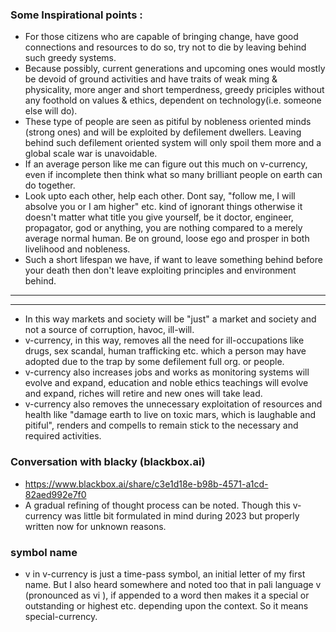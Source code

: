 
### Some Inspirational points : 
   - For those citizens who are capable of bringing change, have good connections and resources to do so, try not to die by leaving behind such greedy systems.
   - Because possibly, current generations and upcoming ones would mostly be devoid of ground activities and have traits of weak ming & physicality, more anger and short temperdness, greedy priciples without any foothold on values & ethics, dependent on technology(i.e. someone else will do).
   - These type of people are seen as pitiful by nobleness oriented minds (strong ones) and will be exploited by defilement dwellers. Leaving behind such defilement oriented system will only spoil them more and a global scale war is unavoidable. 
   - If an average person like me can figure out this much on v-currency, even if incomplete then think what so many brilliant people on earth can do together. 
   - Look upto each other, help each other. Dont say, "follow me, I will absolve you or I am higher" etc. kind of ignorant things otherwise it doesn't matter what title you give yourself, be it doctor, engineer, propagator, god or anything, you are nothing compared to a merely average normal human. Be on ground, loose ego and prosper in both livelihood and nobleness. 
   - Such a short lifespan we have, if want to leave something behind before your death then don't leave exploiting principles and environment behind.

----
----

   - In this way markets and society will be "just" a market and society and not a source of corruption, havoc, ill-will.
   - v-currency, in this way, removes all the need for ill-occupations like drugs, sex scandal, human trafficking etc. which a person may have adopted due to the trap by some defilement full org. or people.
   - v-currency also increases jobs and works as monitoring systems will evolve and expand, education and noble ethics teachings will evolve and expand, riches will retire and new ones will take lead.
   - v-currency also removes the unnecessary exploitation of resources and health like "damage earth to live on toxic mars, which is laughable and pitiful", renders and compells to remain stick to the necessary and required activities.

### Conversation with blacky (blackbox.ai) 

   - https://www.blackbox.ai/share/c3e1d18e-b98b-4571-a1cd-82aed992e7f0
   - A gradual refining of thought process can be noted. Though this v-currency was little bit formulated in mind during 2023 but properly written now for unknown reasons.


### symbol name
   - v in v-currency is just a time-pass symbol, an initial letter of my first name. But I also heard somewhere and noted too that in pali language v (pronounced as vi ), if appended to a word then makes it a special or outstanding or highest etc. depending upon the context. So it means special-currency.





